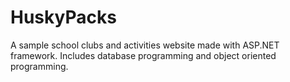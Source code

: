 # HuskyPacks
A sample school clubs and activities website made with ASP.NET framework. Includes database programming and object oriented programming.
